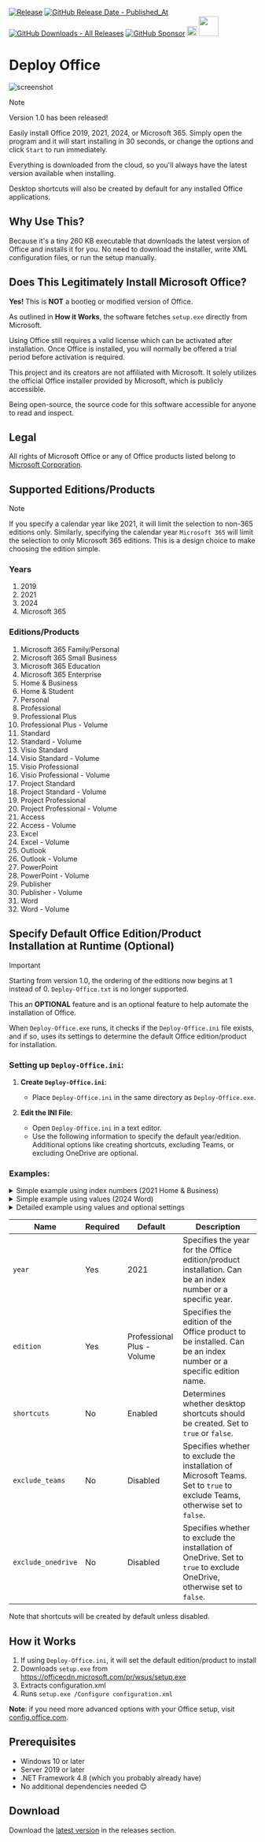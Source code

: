 ﻿[![Release](https://img.shields.io/github/v/release/asheroto/Deploy-Office)](https://github.com/asheroto/Deploy-Office/releases)
[![GitHub Release Date - Published_At](https://img.shields.io/github/release-date/asheroto/Deploy-Office)](https://github.com/asheroto/Deploy-Office/releases)
[![GitHub Downloads - All Releases](https://img.shields.io/github/downloads/asheroto/Deploy-Office/total)](https://github.com/asheroto/Deploy-Office/releases)
[![GitHub Sponsor](https://img.shields.io/github/sponsors/asheroto?label=Sponsor&logo=GitHub)](https://github.com/sponsors/asheroto?frequency=one-time&sponsor=asheroto)
<a href="https://ko-fi.com/asheroto"><img src="https://ko-fi.com/img/githubbutton_sm.svg" alt="Ko-Fi Button" height="20px"></a>
<a href="https://www.buymeacoffee.com/asheroto"><img src="https://img.buymeacoffee.com/button-api/?text=Buy me a coffee&emoji=&slug=Deploy-Office&button_colour=FFDD00&font_colour=000000&font_family=Lato&outline_colour=000000&coffee_colour=ffffff)" height="40px"></a>

# Deploy Office

![screenshot](https://github.com/asheroto/Deploy-Office/assets/49938263/d6ef4e34-7f77-46da-80cd-6b494d321fac)

> [!NOTE]
> Version 1.0 has been released!

Easily install Office 2019, 2021, 2024, or Microsoft 365. Simply open the program and it will start installing in 30 seconds, or change the options and click `Start` to run immediately.

Everything is downloaded from the cloud, so you'll always have the latest version available when installing.

Desktop shortcuts will also be created by default for any installed Office applications.

## Why Use This?

Because it's a tiny 260 KB executable that downloads the latest version of Office and installs it for you. No need to download the installer, write XML configuration files, or run the setup manually.

## Does This Legitimately Install Microsoft Office?

**Yes!** This is **NOT** a bootleg or modified version of Office.

As outlined in **How it Works**, the software fetches `setup.exe` directly from Microsoft.

Using Office still requires a valid license which can be activated after installation. Once Office is installed, you will normally be offered a trial period before activation is required.

This project and its creators are not affiliated with Microsoft. It solely utilizes the official Office installer provided by Microsoft, which is publicly accessible.

Being open-source, the source code for this software accessible for anyone to read and inspect.

## Legal

All rights of Microsoft Office or any of Office products listed belong to [Microsoft Corporation](https://microsoft.com).

## Supported Editions/Products

> [!NOTE]
> If you specify a calendar year like 2021, it will limit the selection to non-365 editions only.
> Similarly, specifying the calendar year `Microsoft 365` will limit the selection to only Microsoft 365 editions.
> This is a design choice to make choosing the edition simple.

### Years

1. 2019
2. 2021
3. 2024
4. Microsoft 365

### Editions/Products

1. Microsoft 365 Family/Personal
2. Microsoft 365 Small Business
3. Microsoft 365 Education
4. Microsoft 365 Enterprise
5. Home & Business
6. Home & Student
7. Personal
8. Professional
9. Professional Plus
10. Professional Plus - Volume
11. Standard
12. Standard - Volume
13. Visio Standard
14. Visio Standard - Volume
15. Visio Professional
16. Visio Professional - Volume
17. Project Standard
18. Project Standard - Volume
19. Project Professional
20. Project Professional - Volume
21. Access
22. Access - Volume
23. Excel
24. Excel - Volume
25. Outlook
26. Outlook - Volume
27. PowerPoint
28. PowerPoint - Volume
29. Publisher
30. Publisher - Volume
31. Word
32. Word - Volume

## Specify Default Office Edition/Product Installation at Runtime (Optional)

> [!IMPORTANT]
> Starting from version 1.0, the ordering of the editions now begins at 1 instead of 0.
> `Deploy-Office.txt` is no longer supported.

This an **OPTIONAL** feature and is an optional feature to help automate the installation of Office.

When `Deploy-Office.exe` runs, it checks if the `Deploy-Office.ini` file exists, and if so, uses its settings to determine the default Office edition/product for installation.

### Setting up `Deploy-Office.ini`:

1. **Create `Deploy-Office.ini`**:
   - Place `Deploy-Office.ini` in the same directory as `Deploy-Office.exe`.

2. **Edit the INI File**:
   - Open `Deploy-Office.ini` in a text editor.
   - Use the following information to specify the default year/edition. Additional options like creating shortcuts, excluding Teams, or excluding OneDrive are optional.

### Examples:

<details>
<summary>Simple example using index numbers (2021 Home & Business)</summary>

```ini
year=2
edition=5
```

- Specifies the year as **2021** (index 2).
- Specifies the edition to **Home & Business** (index 5).
- Creates **desktop shortcuts** (enabled by default).

</details>

<details>
<summary>Simple example using values (2024 Word)</summary>

```ini
year=2024
edition=Word
```

- Specifies the year as **2024**.
- Sets the edition to **Word**.
- Creates **desktop shortcuts** (enabled by default).
- Excludes the installation of **Microsoft Teams**.
- Excludes the installation of **OneDrive**.

</details>

<details>
<summary>Detailed example using values and optional settings</summary>

```ini
year=2024
edition=Microsoft 365 Family/Personal
shortcuts=false
exclude_teams=true
exclude_onedrive=true
```

- Specifies the year as **2024**.
- Sets the edition to **Microsoft 365 Family/Personal**.
- Disables the creation of **desktop shortcuts**.
- Excludes the installation of **Microsoft Teams**.
- Excludes the installation of **OneDrive**.

</details>

| Name               | Required | Default                    | Description                                                                                                                 |
| ------------------ | -------- | -------------------------- | --------------------------------------------------------------------------------------------------------------------------- |
| `year`             | Yes      | 2021                       | Specifies the year for the Office edition/product installation. Can be an index number or a specific year.                  |
| `edition`          | Yes      | Professional Plus - Volume | Specifies the edition of the Office product to be installed. Can be an index number or a specific edition name.             |
| `shortcuts`        | No       | Enabled                    | Determines whether desktop shortcuts should be created. Set to `true` or `false`.                                           |
| `exclude_teams`    | No       | Disabled                   | Specifies whether to exclude the installation of Microsoft Teams. Set to `true` to exclude Teams, otherwise set to `false`. |
| `exclude_onedrive` | No       | Disabled                   | Specifies whether to exclude the installation of OneDrive. Set to `true` to exclude OneDrive, otherwise set to `false`.     |

Note that shortcuts will be created by default unless disabled.

## How it Works

1. If using `Deploy-Office.ini`, it will set the default edition/product to install
2. Downloads `setup.exe` from https://officecdn.microsoft.com/pr/wsus/setup.exe
3. Extracts configuration.xml
4. Runs `setup.exe /Configure configuration.xml`

**Note**: if you need more advanced options with your Office setup, visit [config.office.com](https://config.office.com/deploymentsettings).

## Prerequisites

- Windows 10 or later
- Server 2019 or later
- .NET Framework 4.8 (which you probably already have)
- No additional dependencies needed 😊

## Download

Download the [latest version](https://github.com/asheroto/Deploy-Office/releases/latest/download/Deploy-Office.zip) in the releases section.